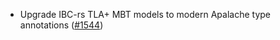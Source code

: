 - Upgrade IBC-rs TLA+ MBT models to modern Apalache type annotations
  ([#1544](https://github.com/informalsystems/ibc-rs/issues/1544))